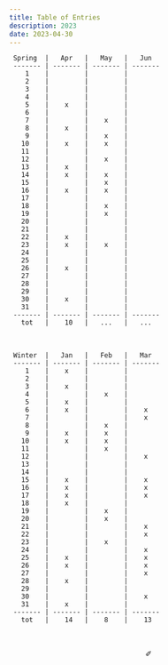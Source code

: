 ```yaml
---
title: Table of Entries
description: 2023
date: 2023-04-30
---
```


     Spring  |   Apr   |   May   |   Jun   
     ------- | ------- | ------- | -------
        1    |         |         |      
        2    |         |         |     
        3    |         |         |       
        4    |         |         |       
        5    |    x    |         |     
        6    |         |         |     
        7    |         |    x    |       
        8    |    x    |         |     
        9    |         |    x    |       
       10    |    x    |    x    |       
       11    |         |         |     
       12    |         |    x    |     
       13    |    x    |         |       
       14    |    x    |    x    |       
       15    |         |    x    |       
       16    |    x    |    x    |     
       17    |         |         |     
       18    |         |    x    |    
       19    |         |    x    |     
       20    |         |         |       
       21    |         |         |       
       22    |    x    |         |       
       23    |    x    |    x    |      
       24    |         |         |     
       25    |         |         |     
       26    |    x    |         |     
       27    |         |         |     
       28    |         |         |    
       29    |         |         |     
       30    |    x    |         |     
       31    |         |         |        
     ------- | ------- | ------- | -------
       tot   |    10   |   ...   |   ...   

&nbsp;

     Winter  |   Jan   |   Feb   |   Mar   
     ------- | ------- | ------- | ------- 
        1    |    x    |         |         
        2    |         |         |        
        3    |    x    |         |        
        4    |         |    x    |         
        5    |    x    |         |        
        6    |    x    |         |    x    
        7    |         |         |    x    
        8    |         |    x    |        
        9    |    x    |    x    |        
       10    |    x    |    x    |         
       11    |         |    x    |         
       12    |         |         |    x    
       13    |         |         |         
       14    |         |         |         
       15    |    x    |         |    x   
       16    |    x    |         |    x    
       17    |    x    |         |    x    
       18    |    x    |         |         
       19    |         |    x    |        
       20    |         |    x    |         
       21    |         |         |    x    
       22    |         |         |    x   
       23    |         |    x    |        
       24    |         |         |    x    
       25    |    x    |         |    x    
       26    |    x    |         |    x    
       27    |         |         |    x
       28    |    x    |         |         
       29    |         |         |         
       30    |         |         |    x   
       31    |    x    |         |        
     ------- | ------- | ------- | ------- 
       tot   |    14   |    8    |    13   

&nbsp;

<div align="center">
  ✐
</div>
